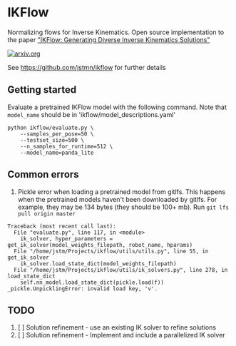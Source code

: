 # IKFlow
Normalizing flows for Inverse Kinematics. Open source implementation to the paper ["IKFlow: Generating Diverse Inverse Kinematics Solutions"](https://ieeexplore.ieee.org/abstract/document/9793576)

[![arxiv.org](https://img.shields.io/badge/cs.RO-%09arXiv%3A2111.08933-red)](https://arxiv.org/abs/2111.08933)

See https://github.com/jstmn/ikflow for further details


## Getting started

Evaluate a pretrained IKFlow model with the following command. Note that `model_name` should be in 'ikflow/model_descriptions.yaml'
```
python ikflow/evaluate.py \
    --samples_per_pose=50 \
    --testset_size=500 \
    --n_samples_for_runtime=512 \
    --model_name=panda_lite
```

## Common errors

1. Pickle error when loading a pretrained model from gitlfs. This happens when the pretrained models haven't been downloaded by gitlfs. For example, they may be 134 bytes (they should be 100+ mb). Run `git lfs pull origin master` 
```
Traceback (most recent call last):
  File "evaluate.py", line 117, in <module>
    ik_solver, hyper_parameters = get_ik_solver(model_weights_filepath, robot_name, hparams)
  File "/home/jstm/Projects/ikflow/utils/utils.py", line 55, in get_ik_solver
    ik_solver.load_state_dict(model_weights_filepath)
  File "/home/jstm/Projects/ikflow/utils/ik_solvers.py", line 278, in load_state_dict
    self.nn_model.load_state_dict(pickle.load(f))
_pickle.UnpicklingError: invalid load key, 'v'.
```

## TODO
1. [ ] Solution refinement - use an existing IK solver to refine solutions
2. [ ] Solution refinement - Implement and include a parallelized IK solver   
